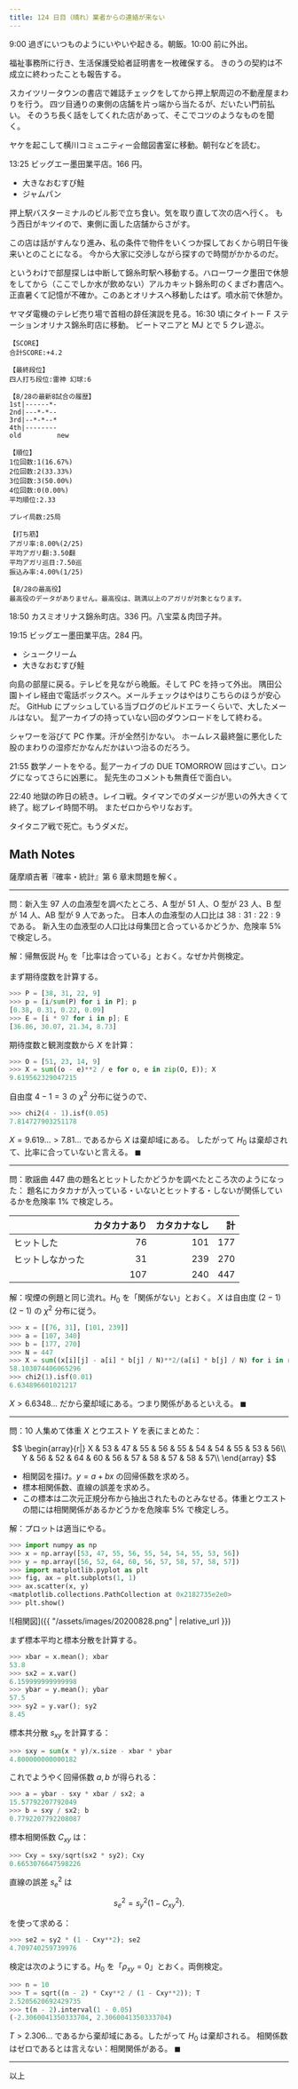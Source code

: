 ```yaml
---
title: 124 日目（晴れ）業者からの連絡が来ない
---
```


9:00 過ぎにいつものようにいやいや起きる。朝飯。10:00 前に外出。

福祉事務所に行き、生活保護受給者証明書を一枚確保する。
きのうの契約は不成立に終わったことも報告する。

スカイツリータウンの書店で雑誌チェックをしてから押上駅周辺の不動産屋まわりを行う。
四ツ目通りの東側の店舗を片っ端から当たるが、だいたい門前払い。
そのうち長く話をしてくれた店があって、そこでコツのようなものを聞く。

ヤケを起こして横川コミュニティー会館図書室に移動。朝刊などを読む。

13:25 ビッグエー墨田業平店。166 円。

* 大きなおむすび鮭
* ジャムパン

押上駅バスターミナルのビル影で立ち食い。気を取り直して次の店へ行く。
もう西日がキツイので、東側に面した店舗からさがす。

この店は話がすんなり進み、私の条件で物件をいくつか探しておくから明日午後来いとのことになる。
今から大家に交渉しながら探すので時間がかかるのだ。

というわけで部屋探しは中断して錦糸町駅へ移動する。ハローワーク墨田で休憩をしてから（ここでしか水が飲めない）アルカキット錦糸町のくまざわ書店へ。
正直暑くて記憶が不確か。このあとオリナスへ移動したはず。噴水前で休憩か。

ヤマダ電機のテレビ売り場で首相の辞任演説を見る。16:30 頃にタイトー F ステーションオリナス錦糸町店に移動。
ビートマニアと MJ とで 5 クレ遊ぶ。

```text
【SCORE】
合計SCORE:+4.2

【最終段位】
四人打ち段位:雷神 幻球:6

【8/28の最新8試合の履歴】
1st|------*-
2nd|---*-*--
3rd|--*-*--*
4th|--------
old         new

【順位】
1位回数:1(16.67%)
2位回数:2(33.33%)
3位回数:3(50.00%)
4位回数:0(0.00%)
平均順位:2.33

プレイ局数:25局

【打ち筋】
アガリ率:8.00%(2/25)
平均アガリ翻:3.50翻
平均アガリ巡目:7.50巡
振込み率:4.00%(1/25)

【8/28の最高役】
最高役のデータがありません。最高役は、跳満以上のアガリが対象となります。
```

18:50 カスミオリナス錦糸町店。336 円。八宝菜＆肉団子丼。

19:15 ビッグエー墨田業平店。284 円。

* シュークリーム
* 大きなおむすび鮭

向島の部屋に戻る。テレビを見ながら晩飯。そして PC を持って外出。
隅田公園トイレ経由で電話ボックスへ。メールチェックはやはりこちらのほうが安心だ。
GitHub にプッシュしている当ブログのビルドエラーくらいで、大したメールはない。
髭アーカイブの持っていない回のダウンロードをして終わる。

シャワーを浴びて PC 作業。汗が全然引かない。
ホームレス最終盤に悪化した股のまわりの湿疹だかなんだかはいつ治るのだろう。

21:55 数学ノートをやる。髭アーカイブの DUE TOMORROW 回はすごい。ロングになってさらに凶悪に。
髭先生のコメントも無責任で面白い。

22:40 地獄の昨日の続き。レイコ戦。タイマンでのダメージが思いの外大きくて終了。総プレイ時間不明。
またゼロからやリなおす。

タイタニア戦で死亡。もうダメだ。

## Math Notes

薩摩順吉著『確率・統計』第 6 章末問題を解く。

----

問：新入生 $97$ 人の血液型を調べたところ、A 型が $51$ 人、O 型が $23$ 人、B 型が $14$ 人、AB 型が $9$ 人であった。
日本人の血液型の人口比は $38 : 31 : 22 : 9$ である。
新入生の血液型の人口比は母集団と合っているかどうか、危険率 $5\%$ で検定しろ。

解：帰無仮説 $H_0$ を「比率は合っている」とおく。なぜか片側検定。

まず期待度数を計算する。

```python
>>> P = [38, 31, 22, 9]
>>> p = [i/sum(P) for i in P]; p
[0.38, 0.31, 0.22, 0.09]
>>> E = [i * 97 for i in p]; E
[36.86, 30.07, 21.34, 8.73]
```

期待度数と観測度数から $X$ を計算：

```python
>>> O = [51, 23, 14, 9]
>>> X = sum((o - e)**2 / e for o, e in zip(O, E)); X
9.619562329047215
```

自由度 ${4 - 1 = 3}$ の $\chi^2$ 分布に従うので、

```python
>>> chi2(4 - 1).isf(0.05)
7.814727903251178
```

$X = 9.619... \gt 7.81...$ であるから $X$ は棄却域にある。
したがって $H_0$ は棄却されて、比率に合っていないと言える。
$\blacksquare$

----

問：歌謡曲 $447$ 曲の題名とヒットしたかどうかを調べたところ次のようになった：
題名にカタカナが入っている・いないとヒットする・しないが関係しているかを危険率
$1\%$ で検定しろ。

|                  | カタカナあり | カタカナなし |   計 |
| ---------------- | -----------: | -----------: | ---: |
| ヒットした       |           76 |          101 |  177 |
| ヒットしなかった |           31 |          239 |  270 |
|                  |          107 |          240 |  447 |

解：喫煙の例題と同じ流れ。$H_0$ を「関係がない」とおく。
$X$ は自由度 $(2 - 1)(2 - 1)$ の $\chi^2$ 分布に従う。

```python
>>> x = [[76, 31], [101, 239]]
>>> a = [107, 340]
>>> b = [177, 270]
>>> N = 447
>>> X = sum((x[i][j] - a[i] * b[j] / N)**2/(a[i] * b[j] / N) for i in range(2) for j in range(2)); X
58.103074406065296
>>> chi2(1).isf(0.01)
6.634896601021217
```

$X \gt 6.6348...$ だから棄却域にある。つまり関係があるといえる。
$\blacksquare$

----

問：$10$ 人集めて体重 $X$ とウエスト $Y$ を表にまとめた：

$$
\begin{array}{r|}
X & 53 & 47 & 55 & 56 & 55 & 54 & 54 & 55 & 53 & 56\\
Y & 56 & 52 & 64 & 60 & 56 & 57 & 58 & 57 & 58 & 57\\
\end{array}
$$

* 相関図を描け。$y = a + bx$ の回帰係数を求めろ。
* 標本相関係数、直線の誤差を求めろ。
* この標本は二次元正規分布から抽出されたものとみなせる。体重とウエストの間には相関関係があるかどうかを危険率 $5\%$ で検定しろ。

解：プロットは適当にやる。

```python
>>> import numpy as np
>>> x = np.array([53, 47, 55, 56, 55, 54, 54, 55, 53, 56])
>>> y = np.array([56, 52, 64, 60, 56, 57, 58, 57, 58, 57])
>>> import matplotlib.pyplot as plt
>>> fig, ax = plt.subplots(1, 1)
>>> ax.scatter(x, y)
<matplotlib.collections.PathCollection at 0x2182735e2e0>
>>> plt.show()
```

![相関図]({{ "/assets/images/20200828.png" | relative_url }})

まず標本平均と標本分散を計算する。

```python
>>> xbar = x.mean(); xbar
53.8
>>> sx2 = x.var()
6.159999999999998
>>> ybar = y.mean(); ybar
57.5
>>> sy2 = y.var(); sy2
8.45
```

標本共分散 $s_{xy}$ を計算する：

```python
>>> sxy = sum(x * y)/x.size - xbar * ybar
4.800000000000182
```

これでようやく回帰係数 $a, b$ が得られる：

```python
>>> a = ybar - sxy * xbar / sx2; a
15.57792207792049
>>> b = sxy / sx2; b
0.7792207792208087
```

標本相関係数 $C_{xy}$ は：

```python
>>> Cxy = sxy/sqrt(sx2 * sy2); Cxy
0.6653076647598226
```

直線の誤差 $s_e^2$ は

$$
s_e^2 = s_y^2(1 - C_{xy}^2).
$$

を使って求める：

```python
>>> se2 = sy2 * (1 - Cxy**2); se2
4.709740259739976
```

検定は次のようにする。$H_0$ を「${\rho_{xy} = 0}$」とおく。両側検定。

```python
>>> n = 10
>>> T = sqrt((n - 2) * Cxy**2 / (1 - Cxy**2)); T
2.5205620692429735
>>> t(n - 2).interval(1 - 0.05)
(-2.3060041350333704, 2.3060041350333704)
```

$T \gt 2.306...$ であるから棄却域にある。したがって $H_0$ は棄却される。
相関係数はゼロであるとは言えない：相関関係がある。
$\blacksquare$

----

以上
